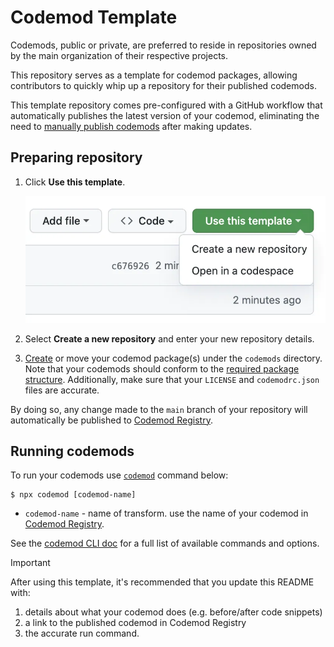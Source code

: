 # Codemod Template

Codemods, public or private, are preferred to reside in repositories owned by the main organization of their respective projects.

This repository serves as a template for codemod packages, allowing contributors to quickly whip up a repository for their published codemods.

This template repository comes pre-configured with a GitHub workflow that automatically publishes the latest version of your codemod, eliminating the need to [manually publish codemods](https://go.codemod.com/codemod-publish-doc) after making updates.

## Preparing repository

1. Click **Use this template**.

   ![alt text](assets/image.png)
2. Select **Create a new repository** and enter your new repository details.
3. [Create](https://go.codemod.com/build-codemod-docs) or move your codemod package(s) under the `codemods` directory. Note that your codemods should conform to the [required package structure](https://go.codemod.com/codemod-package-structure). Additionally, make sure that your `LICENSE` and `codemodrc.json` files are accurate.

By doing so, any change made to the `main` branch of your repository will automatically be published to [Codemod Registry](https://codemod.com/registry).

## Running codemods

To run your codemods use [`codemod`](https://go.codemod.com/github) command below:

```console
$ npx codemod [codemod-name]
```

- `codemod-name` - name of transform. use the name of your codemod in [Codemod Registry](https://codemod.com/registry).

See the [codemod CLI doc](https://go.codemod.com/cli-docs) for a full list of available commands and options.

> [!IMPORTANT]
> After using this template, it's recommended that you update this README with:
>
> 1. details about what your codemod does (e.g. before/after code snippets)
> 2. a link to the published codemod in Codemod Registry
> 3. the accurate run command.

